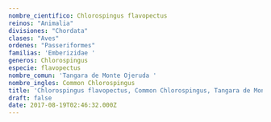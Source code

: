 ```yaml
---
nombre_cientifico: Chlorospingus flavopectus
reinos: "Animalia"
divisiones: "Chordata"
clases: "Aves"
ordenes: "Passeriformes"
familias: 'Emberizidae '
generos: Chlorospingus
especie: flavopectus
nombre_comun: 'Tangara de Monte Ojeruda '
nombre_ingles: Common Chlorospingus
title: 'Chlorospingus flavopectus, Common Chlorospingus, Tangara de Monte Ojeruda '
draft: false
date: 2017-08-19T02:46:32.000Z
---
```


